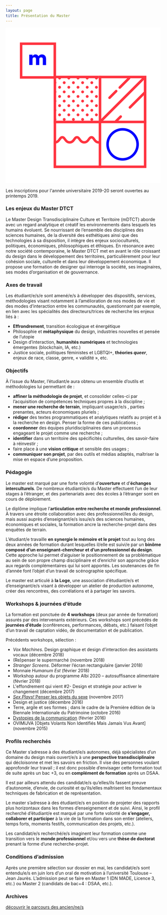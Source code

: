 ```yaml
---
layout: page
title: Présentation du Master
---
```


<img src="/../logo-02.svg" class="logo"/>

<p><span class="important">Les inscriptions pour l'année universitaire 2019-20 seront ouvertes au printemps 2019.</span></p>
<!--Vous pouvez obtenir plus de renseignements et <a href="https://bit.ly/2qvXa7q">le dossier de candidature ici</a>, en cliquant sur l'onglet "admission".-->

### Les enjeux du Master DTCT
Le Master Design Transdisciplinaire Culture et Territoire (mDTCT) aborde avec un regard analytique et créatif les environnements dans lesquels les humains évoluent. Se nourrissant de l’ensemble des disciplines des sciences humaines, de la diversité des esthétiques ainsi que des technologies à sa disposition, il intègre des enjeux socioculturels, politiques, économiques, philosophiques et éthiques. En résonance avec notre société contemporaine, le Master DTCT met en avant le rôle croissant du design dans le développement des territoires, particulièrement pour leur cohésion sociale, culturelle et dans leur développement économique. Il propose une formation de designer qui interroge la société, ses imaginaires, ses modes d’organisation et de gouvernance. 


### Axes de travail
Les étudiant/e/s/e sont amené/e/s à développer des dispositifs, services, méthodologies visant notamment à l’amélioration de nos modes de vie et des modes d’interaction entre les communautés, questionnant par exemple, en lien avec les spécialités des directeurs/trices de recherche les enjeux liés à : 
* **Effrondrement**, transition écologique et énergétique
* Philosophie et **métaphysique** du design, industries nouvelles et pensée de l’utopie 
* Design d’interaction, **humanités numériques** et technologies émergentes (blockchain, IA, etc.)
* Justice sociale, politiques féministes et LGBTQI+, **théories <em>queer</em>**, enjeux de race, classe, genre, « validité », etc.

### Objectifs
À l’issue du Master, l’étudiant/e aura obtenu un ensemble d’outils et méthodologies lui permettant de :  
* **affiner la méthodologie de projet**, et consolider celles-ci par l’acquisition de compétences techniques propres à la discipline ; 
* **mener une recherche de terrain**, impliquant usager/e/s , parties prenantes,  acteurs économiques pluriels ;
* **rédiger** des textes programmatiques et analytiques relatifs au projet et à la recherche en design. Penser la forme de ces publications ;
* **coordonner** des équipes pluridisciplinaires dans un processus engageant le projet comme une recherche ; 
* **identifier** dans un territoire des spécificités culturelles, des savoir-faire à réinvestir ;
* faire place à une **vision critique** et sensible des usages ;
* **communiquer son projet**, par des outils et médias adaptés, maîtriser la mise en espace d’une proposition.


### Pédagogie
Le master est marqué par une forte volonté d’**ouverture** et d’**échanges interculturels**. De nombreux étudiant/e/s du Master effectuent l’un de leur stages à l’étranger, et des partenariats avec des écoles à l’étranger sont en cours de déploiement.

Le diplôme implique l’**articulation entre recherche et monde professionnel**. À travers une étroite collaboration avec des professionnel/les du design, mais aussi auprès d’enseignant/e/s issu/e/s des sciences humaines, économiques et sociales, la formation ancre la recherche-projet dans des enquêtes de terrain. 

L’étudiant/e travaille **en synergie le mémoire et le projet** tout au long des deux années de formation durant lesquelles il/elle est suivi/e par un **binôme composé d’un enseignant-chercheur et d’un professionnel du design**. Cette approche lui permet d’aiguiser le positionnement de sa problématique au sein de son propre champ disciplinaire et d’enrichir son approche grâce aux regards complémentaires qui lui sont apportés. Les soutenances de fin d’année font l’objet d’un travail de scénographie spécifique. 

Le master est articulé à **la Loge**, une association d’étudiant/e/s et d’enseignant/e/s visant à développer un atelier de production autonome, créer des rencontres, des corrélations et à partager les savoirs.

### Workshops & journées d’étude
La formation est ponctuée de **4 workshops** (deux par année de formation) assurés par des intervenants extérieurs. Ces workshops sont précédés de **journées d’étude** (conférences, performances, débats, etc.) faisant l’objet d’un travail de captation vidéo, de documentation et de publication.

Précédents workshops, sélection :
* <em>Vox Machines</em>. Design graphique et design d’interaction des assistants vocaux (décembre 2018)
* (Re)penser le supermarché (novembre 2018)
* <em>Stranger Screens</em>. Déformer l’écran rectangulaire (janvier 2018)
* Monnaie <em>Humanum Est</em> (février 2018)
* Workshop autour du programme Albi 2020 – autosuffisance alimentaire (février 2018)
* L'effondrement qui vient #2- Design et stratégie pour activer le changement (décembre 2017)
* <a href="http://master-dtct.github.io/2017/12/14/wks-materiaux-3/"><em>Sex Plays!</em> Penser les objets du sexe</a> (novembre 2017) 
* Design et justice (décembre 2016)
* Terre, argile et ses formes ; dans le cadre de la Première édition de la Biennale Internationale du Patrimoine (octobre 2016)
* <a href="http://master-dtct.github.io/2017/02/15/wks-dystopies/">Dystopies de la communication</a> (février 2016)
* OVIMIJVA [Objets Volants Non Identifiés Mais Jamais Vus Avant] (novembre 2015)

### Profils recherchés
Ce Master s’adresse à des étudiant/e/s autonomes, déjà spécialistes d’un domaine du design mais ouvert/e/s à une **perspective transdisciplinaire** qui décloisonne et met les savoirs en friction. 
Il vise des personnes voulant approfondir leur travail ; il est donc possible d’envisager cette formation tout de suite après un bac +3, ou en **complément de formation** après un DSAA.

Il est par ailleurs attendu des candidat/e/s qu’elles/ils fassent preuve d’autonomie, d’envie, de curiosité et qu’ils/elles maîtrisent les fondamentaux techniques de fabrication et de représentation. 

Le master s’adresse à des étudiant/e/s en position de projeter des rapports plus horizontaux dans les formes d’enseignement et de suivi. Ainsi, le profil recherché d’étudiant/e est marqué par une forte volonté de **s’engager, collaborer et participer** à la vie de la formation dans son entier (ateliers, temps forts, moments festifs, communication des projets, etc.). 

Les candidat/e/s recherché/e/s imaginent leur formation comme une transition vers le **monde professionnel** et/ou vers une **thèse de doctorat** prenant la forme d’une recherche-projet.

### Conditions d’admission
Après une première sélection sur dossier en mai, les candidat/e/s sont entendu/e/s en juin lors d’un oral de motivation à l’université Toulouse – Jean Jaurès. L’admission peut se faire en Master 1 (DN MADE, Licence 3, etc.) ou Master 2 (candidats de bac+4 : DSAA, etc.).

### Archives
<a href="http://master-dtct.github.io/5-anciens/"> découvrir le parcours des ancien/ne/s</a> 

